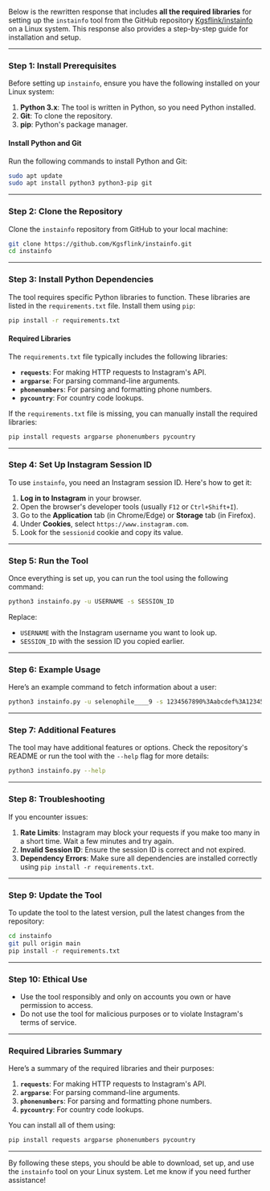 Below is the rewritten response that includes **all the required libraries** for setting up the `instainfo` tool from the GitHub repository [Kgsflink/instainfo](https://github.com/Kgsflink/instainfo) on a Linux system. This response also provides a step-by-step guide for installation and setup.

---

### **Step 1: Install Prerequisites**
Before setting up `instainfo`, ensure you have the following installed on your Linux system:
1. **Python 3.x**: The tool is written in Python, so you need Python installed.
2. **Git**: To clone the repository.
3. **pip**: Python's package manager.

#### **Install Python and Git**
Run the following commands to install Python and Git:
```bash
sudo apt update
sudo apt install python3 python3-pip git
```

---

### **Step 2: Clone the Repository**
Clone the `instainfo` repository from GitHub to your local machine:
```bash
git clone https://github.com/Kgsflink/instainfo.git
cd instainfo
```

---

### **Step 3: Install Python Dependencies**
The tool requires specific Python libraries to function. These libraries are listed in the `requirements.txt` file. Install them using `pip`:
```bash
pip install -r requirements.txt
```

#### **Required Libraries**
The `requirements.txt` file typically includes the following libraries:
- **`requests`**: For making HTTP requests to Instagram's API.
- **`argparse`**: For parsing command-line arguments.
- **`phonenumbers`**: For parsing and formatting phone numbers.
- **`pycountry`**: For country code lookups.

If the `requirements.txt` file is missing, you can manually install the required libraries:
```bash
pip install requests argparse phonenumbers pycountry
```

---

### **Step 4: Set Up Instagram Session ID**
To use `instainfo`, you need an Instagram session ID. Here's how to get it:

1. **Log in to Instagram** in your browser.
2. Open the browser's developer tools (usually `F12` or `Ctrl+Shift+I`).
3. Go to the **Application** tab (in Chrome/Edge) or **Storage** tab (in Firefox).
4. Under **Cookies**, select `https://www.instagram.com`.
5. Look for the `sessionid` cookie and copy its value.

---

### **Step 5: Run the Tool**
Once everything is set up, you can run the tool using the following command:
```bash
python3 instainfo.py -u USERNAME -s SESSION_ID
```

Replace:
- `USERNAME` with the Instagram username you want to look up.
- `SESSION_ID` with the session ID you copied earlier.

---

### **Step 6: Example Usage**
Here’s an example command to fetch information about a user:
```bash
python3 instainfo.py -u selenophile____9 -s 1234567890%3Aabcdef%3A12345
```

---

### **Step 7: Additional Features**
The tool may have additional features or options. Check the repository's README or run the tool with the `--help` flag for more details:
```bash
python3 instainfo.py --help
```

---

### **Step 8: Troubleshooting**
If you encounter issues:
1. **Rate Limits**: Instagram may block your requests if you make too many in a short time. Wait a few minutes and try again.
2. **Invalid Session ID**: Ensure the session ID is correct and not expired.
3. **Dependency Errors**: Make sure all dependencies are installed correctly using `pip install -r requirements.txt`.

---

### **Step 9: Update the Tool**
To update the tool to the latest version, pull the latest changes from the repository:
```bash
cd instainfo
git pull origin main
pip install -r requirements.txt
```

---

### **Step 10: Ethical Use**
- Use the tool responsibly and only on accounts you own or have permission to access.
- Do not use the tool for malicious purposes or to violate Instagram's terms of service.

---

### **Required Libraries Summary**
Here’s a summary of the required libraries and their purposes:
1. **`requests`**: For making HTTP requests to Instagram's API.
2. **`argparse`**: For parsing command-line arguments.
3. **`phonenumbers`**: For parsing and formatting phone numbers.
4. **`pycountry`**: For country code lookups.

You can install all of them using:
```bash
pip install requests argparse phonenumbers pycountry
```

---

By following these steps, you should be able to download, set up, and use the `instainfo` tool on your Linux system. Let me know if you need further assistance!
